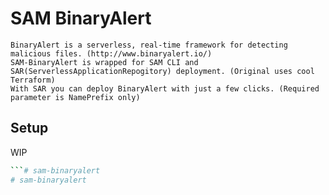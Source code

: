 # SAM BinaryAlert

    BinaryAlert is a serverless, real-time framework for detecting malicious files. (http://www.binaryalert.io/)
    SAM-BinaryAlert is wrapped for SAM CLI and SAR(ServerlessApplicationRepogitory) deployment. (Original uses cool Terraform)
    With SAR you can deploy BinaryAlert with just a few clicks. (Required parameter is NamePrefix only)

## Setup 

WIP

```sh
```# sam-binaryalert
# sam-binaryalert
